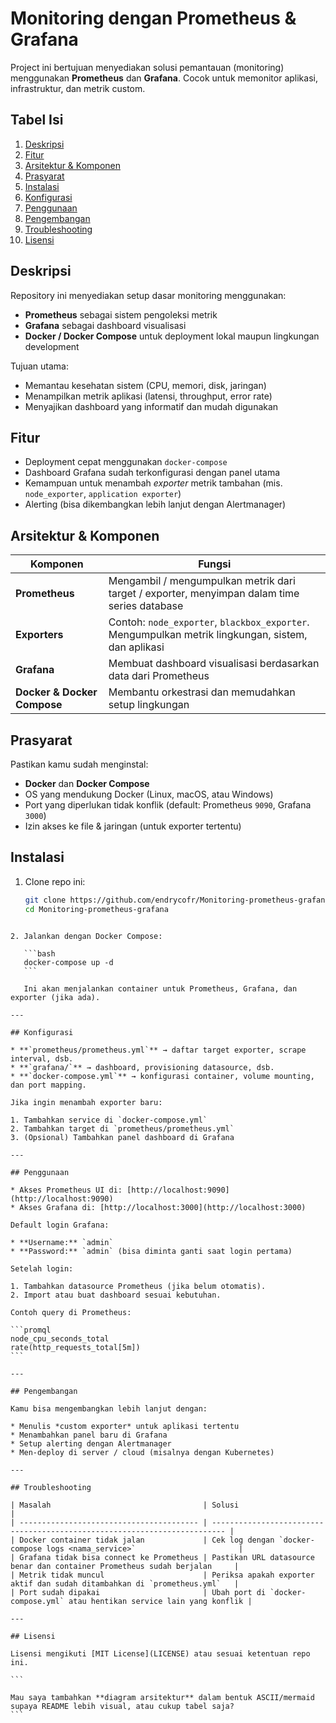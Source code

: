 

# Monitoring dengan Prometheus & Grafana

Project ini bertujuan menyediakan solusi pemantauan (monitoring) menggunakan **Prometheus** dan **Grafana**. Cocok untuk memonitor aplikasi, infrastruktur, dan metrik custom.

## Tabel Isi

1. [Deskripsi](#deskripsi)  
2. [Fitur](#fitur)  
3. [Arsitektur & Komponen](#arsitektur--komponen)  
4. [Prasyarat](#prasyarat)  
5. [Instalasi](#instalasi)  
6. [Konfigurasi](#konfigurasi)  
7. [Penggunaan](#penggunaan)  
8. [Pengembangan](#pengembangan)  
9. [Troubleshooting](#troubleshooting)  
10. [Lisensi](#lisensi)  


## Deskripsi

Repository ini menyediakan setup dasar monitoring menggunakan:

- **Prometheus** sebagai sistem pengoleksi metrik  
- **Grafana** sebagai dashboard visualisasi  
- **Docker / Docker Compose** untuk deployment lokal maupun lingkungan development  

Tujuan utama:  

- Memantau kesehatan sistem (CPU, memori, disk, jaringan)  
- Menampilkan metrik aplikasi (latensi, throughput, error rate)  
- Menyajikan dashboard yang informatif dan mudah digunakan  



## Fitur

- Deployment cepat menggunakan `docker-compose`  
- Dashboard Grafana sudah terkonfigurasi dengan panel utama  
- Kemampuan untuk menambah *exporter* metrik tambahan (mis. `node_exporter`, `application exporter`)  
- Alerting (bisa dikembangkan lebih lanjut dengan Alertmanager)  



## Arsitektur & Komponen

| Komponen      | Fungsi |
|---------------|--------|
| **Prometheus** | Mengambil / mengumpulkan metrik dari target / exporter, menyimpan dalam time series database |
| **Exporters**  | Contoh: `node_exporter`, `blackbox_exporter`. Mengumpulkan metrik lingkungan, sistem, dan aplikasi |
| **Grafana**    | Membuat dashboard visualisasi berdasarkan data dari Prometheus |
| **Docker & Docker Compose** | Membantu orkestrasi dan memudahkan setup lingkungan |



## Prasyarat

Pastikan kamu sudah menginstal:

- **Docker** dan **Docker Compose**  
- OS yang mendukung Docker (Linux, macOS, atau Windows)  
- Port yang diperlukan tidak konflik (default: Prometheus `9090`, Grafana `3000`)  
- Izin akses ke file & jaringan (untuk exporter tertentu)  



## Instalasi

1. Clone repo ini:

   ```bash
   git clone https://github.com/endrycofr/Monitoring-prometheus-grafana.git
   cd Monitoring-prometheus-grafana
````

2. Jalankan dengan Docker Compose:

   ```bash
   docker-compose up -d
   ```

   Ini akan menjalankan container untuk Prometheus, Grafana, dan exporter (jika ada).

---

## Konfigurasi

* **`prometheus/prometheus.yml`** → daftar target exporter, scrape interval, dsb.
* **`grafana/`** → dashboard, provisioning datasource, dsb.
* **`docker-compose.yml`** → konfigurasi container, volume mounting, dan port mapping.

Jika ingin menambah exporter baru:

1. Tambahkan service di `docker-compose.yml`
2. Tambahkan target di `prometheus/prometheus.yml`
3. (Opsional) Tambahkan panel dashboard di Grafana

---

## Penggunaan

* Akses Prometheus UI di: [http://localhost:9090](http://localhost:9090)
* Akses Grafana di: [http://localhost:3000](http://localhost:3000)

Default login Grafana:

* **Username:** `admin`
* **Password:** `admin` (bisa diminta ganti saat login pertama)

Setelah login:

1. Tambahkan datasource Prometheus (jika belum otomatis).
2. Import atau buat dashboard sesuai kebutuhan.

Contoh query di Prometheus:

```promql
node_cpu_seconds_total
rate(http_requests_total[5m])
```

---

## Pengembangan

Kamu bisa mengembangkan lebih lanjut dengan:

* Menulis *custom exporter* untuk aplikasi tertentu
* Menambahkan panel baru di Grafana
* Setup alerting dengan Alertmanager
* Men-deploy di server / cloud (misalnya dengan Kubernetes)

---

## Troubleshooting

| Masalah                                  | Solusi                                                                    |
| ---------------------------------------- | ------------------------------------------------------------------------- |
| Docker container tidak jalan             | Cek log dengan `docker-compose logs <nama_service>`                       |
| Grafana tidak bisa connect ke Prometheus | Pastikan URL datasource benar dan container Prometheus sudah berjalan     |
| Metrik tidak muncul                      | Periksa apakah exporter aktif dan sudah ditambahkan di `prometheus.yml`   |
| Port sudah dipakai                       | Ubah port di `docker-compose.yml` atau hentikan service lain yang konflik |

---

## Lisensi

Lisensi mengikuti [MIT License](LICENSE) atau sesuai ketentuan repo ini.

```

Mau saya tambahkan **diagram arsitektur** dalam bentuk ASCII/mermaid supaya README lebih visual, atau cukup tabel saja?
```
